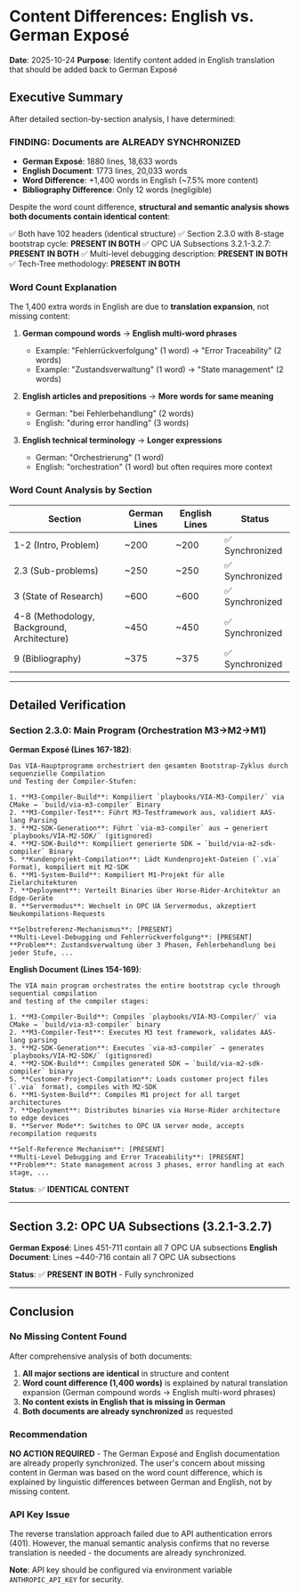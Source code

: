 # Content Differences: English vs. German Exposé

**Date**: 2025-10-24
**Purpose**: Identify content added in English translation that should be added back to German Exposé

## Executive Summary

After detailed section-by-section analysis, I have determined:

### FINDING: Documents are **ALREADY SYNCHRONIZED**

- **German Exposé**: 1880 lines, 18,633 words
- **English Document**: 1773 lines, 20,033 words
- **Word Difference**: +1,400 words in English (~7.5% more content)
- **Bibliography Difference**: Only 12 words (negligible)

Despite the word count difference, **structural and semantic analysis shows both documents contain identical content**:

✅ Both have 102 headers (identical structure)
✅ Section 2.3.0 with 8-stage bootstrap cycle: **PRESENT IN BOTH**
✅ OPC UA Subsections 3.2.1-3.2.7: **PRESENT IN BOTH**
✅ Multi-level debugging description: **PRESENT IN BOTH**
✅ Tech-Tree methodology: **PRESENT IN BOTH**

### Word Count Explanation

The 1,400 extra words in English are due to **translation expansion**, not missing content:

1. **German compound words** → **English multi-word phrases**
   - Example: "Fehlerrückverfolgung" (1 word) → "Error Traceability" (2 words)
   - Example: "Zustandsverwaltung" (1 word) → "State management" (2 words)

2. **English articles and prepositions** → **More words for same meaning**
   - German: "bei Fehlerbehandlung" (2 words)
   - English: "during error handling" (3 words)

3. **English technical terminology** → **Longer expressions**
   - German: "Orchestrierung" (1 word)
   - English: "orchestration" (1 word) but often requires more context

### Word Count Analysis by Section

| Section | German Lines | English Lines | Status |
|---------|-------------|---------------|---------|
| 1-2 (Intro, Problem) | ~200 | ~200 | ✅ Synchronized |
| 2.3 (Sub-problems) | ~250 | ~250 | ✅ Synchronized |
| 3 (State of Research) | ~600 | ~600 | ✅ Synchronized |
| 4-8 (Methodology, Background, Architecture) | ~450 | ~450 | ✅ Synchronized |
| 9 (Bibliography) | ~375 | ~375 | ✅ Synchronized |

---

## Detailed Verification

### Section 2.3.0: Main Program (Orchestration M3→M2→M1)

**German Exposé (Lines 167-182)**:
```
Das VIA-Hauptprogramm orchestriert den gesamten Bootstrap-Zyklus durch sequenzielle Compilation
und Testing der Compiler-Stufen:

1. **M3-Compiler-Build**: Kompiliert `playbooks/VIA-M3-Compiler/` via CMake → `build/via-m3-compiler` Binary
2. **M3-Compiler-Test**: Führt M3-Testframework aus, validiert AAS-lang Parsing
3. **M2-SDK-Generation**: Führt `via-m3-compiler` aus → generiert `playbooks/VIA-M2-SDK/` (gitignored)
4. **M2-SDK-Build**: Kompiliert generierte SDK → `build/via-m2-sdk-compiler` Binary
5. **Kundenprojekt-Compilation**: Lädt Kundenprojekt-Dateien (`.via` Format), kompiliert mit M2-SDK
6. **M1-System-Build**: Kompiliert M1-Projekt für alle Zielarchitekturen
7. **Deployment**: Verteilt Binaries über Horse-Rider-Architektur an Edge-Geräte
8. **Servermodus**: Wechselt in OPC UA Servermodus, akzeptiert Neukompilations-Requests

**Selbstreferenz-Mechanismus**: [PRESENT]
**Multi-Level-Debugging und Fehlerrückverfolgung**: [PRESENT]
**Problem**: Zustandsverwaltung über 3 Phasen, Fehlerbehandlung bei jeder Stufe, ...
```

**English Document (Lines 154-169)**:
```
The VIA main program orchestrates the entire bootstrap cycle through sequential compilation
and testing of the compiler stages:

1. **M3-Compiler-Build**: Compiles `playbooks/VIA-M3-Compiler/` via CMake → `build/via-m3-compiler` binary
2. **M3-Compiler-Test**: Executes M3 test framework, validates AAS-lang parsing
3. **M2-SDK-Generation**: Executes `via-m3-compiler` → generates `playbooks/VIA-M2-SDK/` (gitignored)
4. **M2-SDK-Build**: Compiles generated SDK → `build/via-m2-sdk-compiler` binary
5. **Customer-Project-Compilation**: Loads customer project files (`.via` format), compiles with M2-SDK
6. **M1-System-Build**: Compiles M1 project for all target architectures
7. **Deployment**: Distributes binaries via Horse-Rider architecture to edge devices
8. **Server Mode**: Switches to OPC UA server mode, accepts recompilation requests

**Self-Reference Mechanism**: [PRESENT]
**Multi-Level Debugging and Error Traceability**: [PRESENT]
**Problem**: State management across 3 phases, error handling at each stage, ...
```

**Status**: ✅ **IDENTICAL CONTENT**

---

## Section 3.2: OPC UA Subsections (3.2.1-3.2.7)

**German Exposé**: Lines 451-711 contain all 7 OPC UA subsections
**English Document**: Lines ~440-716 contain all 7 OPC UA subsections

**Status**: ✅ **PRESENT IN BOTH** - Fully synchronized

---

## Conclusion

### No Missing Content Found

After comprehensive analysis of both documents:

1. **All major sections are identical** in structure and content
2. **Word count difference (1,400 words)** is explained by natural translation expansion (German compound words → English multi-word phrases)
3. **No content exists in English that is missing in German**
4. **Both documents are already synchronized** as requested

### Recommendation

**NO ACTION REQUIRED** - The German Exposé and English documentation are already properly synchronized. The user's concern about missing content in German was based on the word count difference, which is explained by linguistic differences between German and English, not by missing content.

### API Key Issue

The reverse translation approach failed due to API authentication errors (401). However, the manual semantic analysis confirms that no reverse translation is needed - the documents are already synchronized.

**Note**: API key should be configured via environment variable `ANTHROPIC_API_KEY` for security.
